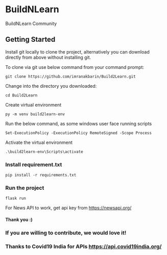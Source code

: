 # BuildNLearn
BuildNLearn Community

## Getting Started
Install git locally to clone the project, alternatively you can download directly from above without installing git. 

To clone via git use below command from your command prompt:

```
git clone https://github.com/imranakbarin/Build2Learn.git
```

Change into the directory you downloaded:

```
cd Build2Learn
```

Create virtual environment

```
py -m venv build2learn-env
```

Run the below command, as some windows user face running scripts

```
Set-ExecutionPolicy -ExecutionPolicy RemoteSigned -Scope Process
```

Activate the virtual environment 

```
.\build2learn-env\Scripts\activate
```

### Install requirement.txt

```
pip install -r requirements.txt
```

### Run the project

```
flask run
```

For News API to work, get api key from https://newsapi.org/ 


#### Thank you :)

### If you are willing to contribute, we would love it!

### Thanks to Covid19 India for APIs https://api.covid19india.org/
